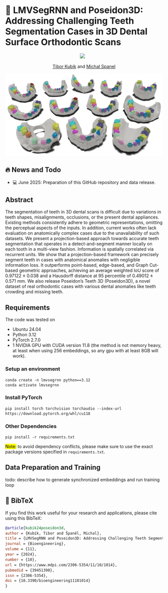 # 🦷 LMVSegRNN and Poseidon3D: Addressing Challenging Teeth Segmentation Cases in 3D Dental Surface Orthodontic Scans

<div align="center">
  <a href="https://www.mdpi.com/2306-5354/11/10/1014#"><img src="https://img.shields.io/badge/PaperLink-blue"></a> &ensp;
</div>

<div align="center">
  
[Tibor Kubik](https://scholar.google.com/citations?user=Zb6MSKcAAAAJ) and [Michal Spanel](https://scholar.google.com/citations?hl=sk&user=75XIbgQAAAAJ)

![ExampleDentalCases](assets/example-cases.png)

</div>


## 🔥 News and Todo
* 💻 June 2025: Preparation of this GitHub repository and data release.

## Abstract
The segmentation of teeth in 3D dental scans is difficult due to variations in teeth shapes, misalignments, occlusions, or the present dental appliances. Existing methods consistently adhere to geometric representations, omitting the perceptual aspects of the inputs. In addition, current works often lack evaluation on anatomically complex cases due to the unavailability of such datasets. We present a projection-based approach towards accurate teeth segmentation that operates in a detect-and-segment manner locally on each tooth in a multi-view fashion. Information is spatially correlated via recurrent units. We show that a projection-based framework can precisely segment teeth in cases with anatomical anomalies with negligible information loss. It outperforms point-based, edge-based, and Graph Cut-based geometric approaches, achieving an average weighted IoU score of 0.97122 ± 0.038 and a Hausdorff distance at 95 percentile of 0.49012 ± 0.571 mm. We also release Poseidon’s Teeth 3D (Poseidon3D), a novel dataset of real orthodontic cases with various dental anomalies like teeth crowding and missing teeth.

## Requirements
The code was tested on

* Ubuntu 24.04
* Python 3.12
* PyTorch 2.7.0
* 1 NVIDIA GPU with CUDA version 11.8 (the method is not memory heavy, at least when using 256 embeddings, so any gpu with at least 8GB will work).

### Setup an environment
```shell
conda create -n lmvsegrnn python==3.12
conda activate lmvsegrnn
```
### Install PyTorch
```shell
pip install torch torchvision torchaudio --index-url https://download.pytorch.org/whl/cu118
```

### Other Dependencies
```shell
pip install -r requirements.txt
```
<mark>Note:</mark> to avoid dependency conflicts, please make sure to use the exact package versions specified in `requirements.txt`. 

## Data Preparation and Training
todo: describe how to generate synchronized embeddings and run training loop

## 🔗 BibTeX
If you find this work useful for your research and applications, please cite using this BibTeX:

```bibtex
@article{kubik24poseidon3d,
author = {Kubík, Tibor and Španěl, Michal},
title = {LMVSegRNN and Poseidon3D: Addressing Challenging Teeth Segmentation Cases in 3D Dental Surface Orthodontic Scans},
journal = {Bioengineering},
volume = {11},
year = {2024},
number = {10},
url = {https://www.mdpi.com/2306-5354/11/10/1014},
pubmedid = {39451390},
issn = {2306-5354},
doi = {10.3390/bioengineering11101014}
}
```
